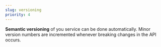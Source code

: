 ```yaml
---
slug: versioning
priority: 4
---
```

__Semantic versioning__ of you service can be done automatically. Minor version numbers are incremented whenever breaking changes in the API occurs.